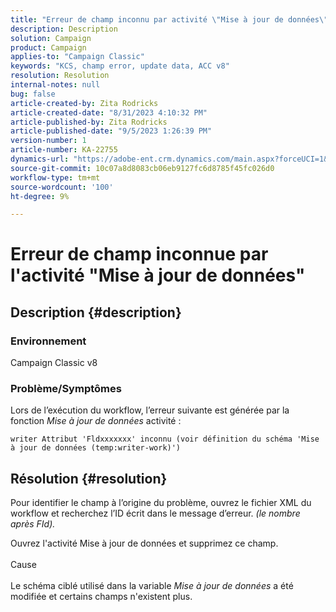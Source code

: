 ```yaml
---
title: "Erreur de champ inconnu par activité \"Mise à jour de données\""
description: Description
solution: Campaign
product: Campaign
applies-to: "Campaign Classic"
keywords: "KCS, champ error, update data, ACC v8"
resolution: Resolution
internal-notes: null
bug: false
article-created-by: Zita Rodricks
article-created-date: "8/31/2023 4:10:32 PM"
article-published-by: Zita Rodricks
article-published-date: "9/5/2023 1:26:39 PM"
version-number: 1
article-number: KA-22755
dynamics-url: "https://adobe-ent.crm.dynamics.com/main.aspx?forceUCI=1&pagetype=entityrecord&etn=knowledgearticle&id=ce93f6e4-1848-ee11-be6d-6045bd0061cb"
source-git-commit: 10c07a8d8083cb06eb9127fc6d8785f45fc026d0
workflow-type: tm+mt
source-wordcount: '100'
ht-degree: 9%

---
```


# Erreur de champ inconnue par l&#39;activité &quot;Mise à jour de données&quot;

## Description {#description}


### Environnement

Campaign Classic v8

### Problème/Symptômes

Lors de l’exécution du workflow, l’erreur suivante est générée par la fonction *Mise à jour de données* activité :

`writer Attribut 'Fldxxxxxxx' inconnu (voir définition du schéma 'Mise à jour de données (temp:writer-work)')`


## Résolution {#resolution}


Pour identifier le champ à l’origine du problème, ouvrez le fichier XML du workflow et recherchez l’ID écrit dans le message d’erreur. *(le nombre après FId).*

Ouvrez l&#39;activité Mise à jour de données et supprimez ce champ.
<br><br>Cause<br><br>
Le schéma ciblé utilisé dans la variable *Mise à jour de données* a été modifiée et certains champs n&#39;existent plus.
